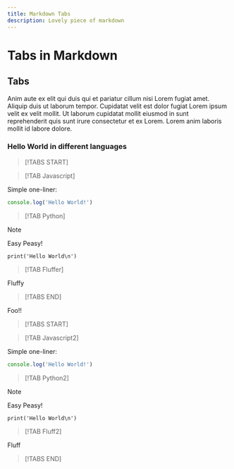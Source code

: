 ```yaml
---
title: Markdown Tabs
description: Lovely piece of markdown
---
```

# Tabs in Markdown

## Tabs

Anim aute ex elit qui duis qui et pariatur cillum nisi Lorem fugiat amet. Aliquip duis ut laborum tempor. Cupidatat velit est dolor fugiat Lorem ipsum velit ex velit mollit. Ut laborum cupidatat mollit eiusmod in sunt reprehenderit quis sunt irure consectetur et ex Lorem. Lorem anim laboris mollit id labore dolore.

### Hello World in different languages

<div class="tabs-wrapper">

>[!TABS START]

>[!TAB Javascript]

Simple one-liner:

```javascript
console.log('Hello World!')
```

>[!TAB Python]

>[!NOTE]
>Easy Peasy!

```python{line-numbers    wrap }
print('Hello World\n')
```

>[!TAB Fluffer]

Fluffy

>[!TABS END]

</div>

Foo!!

<div class="tabs-wrapper">

>[!TABS START]

>[!TAB Javascript2]

Simple one-liner:

```javascript
console.log('Hello World!')
```

>[!TAB Python2]

>[!NOTE]
>Easy Peasy!

```python{line-numbers    wrap }
print('Hello World\n')
```

>[!TAB Fluff2]

Fluff

>[!TABS END]

</div>

